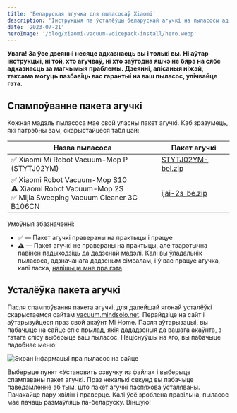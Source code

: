 ```yaml
---
title: 'Беларуская агучка для пыласосаў Xiaomi'
description: 'Інструкцыя па ўсталёўцы беларускай агучкі на пыласосы ад Xiaomi Robot Vacuum-Mop: 2S, 3C'
date: '2023-07-21'
heroImage: '/blog/xiaomi-vacuum-voicepack-install/hero.webp'
---
```


**Увага! За ўсе дзеянні несяце адказнасць вы і толькі вы. Ні аўтар інструкцыі, ні той, хто агучваў, ні хто заўгодна яшчэ
не бярэ на сябе адказнасць за магчымыя праблемы. Дзеянні, апісаныя ніжэй, таксама могуць пазбавіць вас гарантыі на ваш
пыласос, улічвайце гэта.**

## Спампоўванне пакета агучкі

Кожная мадэль пыласоса мае свой уласны пакет агучкі. Каб зразумець, які патрэбны вам, скарыстайцеся табліцай:

| Назва пыласоса                                                                                                     | Пакет агучкі           |
| ------------------------------------------------------------------------------------------------------------------ | ---------------------- |
| ✅ Xiaomi Mi Robot Vacuum-Mop P (STYTJ02YM)                                                                        | [STYTJ02YM-bel.zip][0] |
| ✅ Xiaomi Robot Vacuum-Mop S10 <br/> ⚠️ Xiaomi Robot Vacuum-Mop 2S <br/>✅ Mijia Sweeping Vacuum Cleaner 3C B106CN | [ijai-2s_be.zip][1]    |

Умоўныя абазначэнні:

- ✅ — Пакет агучкі правераны на практыцы і працуе
- ⚠️ — Пакет агучкі не правераны на практыцы, але тэарэтычна павінен падыходзіць да дадзенай мадэлі. Калі вы ўладальнік
  пыласоса, адзначанага дадзеным сімвалам, і ў вас працуе агучка, калі
  ласка, [напішыце мне пра гэта](https://belarusaed.t.me).

## Усталёўка пакета агучкі

Пасля спампоўвання пакета агучкі, для далейшай ягонай усталёўкі скарыстаемся
сайтам [vacuum.mindsolo.net](https://vacuum.mindsolo.net). Перайдзіце на сайт і аўтарызуйцеся праз свой акаўнт Mi Home.
Пасля аўтарызацыі, вы пабачыце на сайце спіс прылад, якія дададзеныя да вашага акаўнта, з гэтага спісу выберыце ваш
пыласос. Націснуўшы на яго, вы пабачыце падобнае меню:

![Экран інфармацыі пра пыласос на сайце](/blog/xiaomi-vacuum-voicepack-install/hero.webp)

Выберыце пункт «Установить озвучку из файла» і выберыце спампаваны пакет агучкі. Праз некалькі секунд вы пабачыце
паведамленне аб тым, што пакет агучкі паспяхова ўсталяваны. Пачакайце пару хвілін і праверце. Калі ўсё зроблена
правільна, пыласос мае пачаць размаўляць па-беларуску. Віншую!

[0]: https://drive.google.com/file/d/1nZs8PWobxvOHb1qh5z_Xvfe7XchsFLGK/view?usp=drive_link
[1]: https://drive.google.com/file/d/18DfJ94MQbWGOZV0m4QXSXRgSYLenELVq/view?usp=sharing
